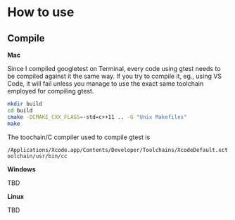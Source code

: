 # How to use

## Compile

**Mac**

Since I compiled googletest on Terminal, every code using gtest needs to be compiled against it the same way.
If you try to compile it, eg., using VS Code, it will fail unless you manage to use the exact same toolchain employed for compiling gtest.

``` bash
mkdir build
cd build
cmake -DCMAKE_CXX_FLAGS=-std=c++11 .. -G "Unix Makefiles"
make
```

The toochain/C compiler used to compile gtest is

`/Applications/Xcode.app/Contents/Developer/Toolchains/XcodeDefault.xctoolchain/usr/bin/cc`

**Windows**

TBD

**Linux**

TBD